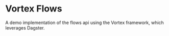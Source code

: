 # Vortex Flows

A demo implementation of the flows api using the Vortex framework, which leverages Dagster.